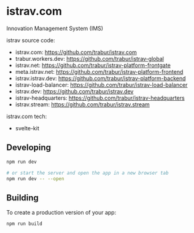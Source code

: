 istrav.com
========
Innovation Management System (IMS)

istrav source code:
- istrav.com: https://github.com/trabur/istrav.com
- trabur.workers.dev: https://github.com/trabur/istrav-global
- istrav.net: https://github.com/trabur/istrav-platform-frontgate
- meta.istrav.net: https://github.com/trabur/istrav-platform-frontend
- istrav.istrav.dev: https://github.com/trabur/istrav-platform-backend
- istrav-load-balancer: https://github.com/trabur/istrav-load-balancer
- istrav.dev: https://github.com/trabur/istrav.dev
- istrav-headquarters: https://github.com/trabur/istrav-headquarters
- istrav.stream: https://github.com/trabur/istrav.stream

istrav.com tech:
- svelte-kit

## Developing
```bash
npm run dev

# or start the server and open the app in a new browser tab
npm run dev -- --open
```

## Building
To create a production version of your app:
```bash
npm run build
```

